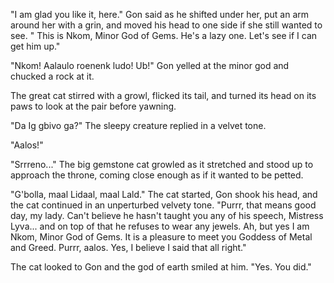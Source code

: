 "I am glad you like it, here." Gon said as he shifted under her, put an arm around her with a grin, and moved his head to one side if she still wanted to see. " This is Nkom, Minor God of Gems. He's a lazy one. Let's see if I can get him up."

"Nkom! Aalaulo roenenk ludo! Ub!" Gon yelled at the minor god and chucked a rock at it.

The great cat stirred with a growl, flicked its tail, and turned its head on its paws to look at the pair before yawning.

"Da Ig gbivo ga?" The sleepy creature replied in a velvet tone.

"Aalos!"

"Srrreno..." The big gemstone cat growled as it stretched and stood up to approach the throne, coming close enough as if it wanted to be petted.

"G'bolla, maal Lidaal, maal Lald." The cat started, Gon shook his head, and the cat continued in an unperturbed velvety tone. "Purrr, that means good day, my lady. Can't believe he hasn't taught you any of his speech, Mistress Lyva... and on top of that he refuses to wear any jewels. Ah, but yes I am Nkom, Minor God of Gems. It is a pleasure to meet you Goddess of Metal and Greed. Purrr, aalos. Yes, I believe I said that all right."

The cat looked to Gon and the god of earth smiled at him. "Yes. You did."